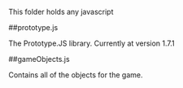 This folder holds any javascript

##prototype.js

The Prototype.JS library. Currently at version 1.7.1

##gameObjects.js

Contains all of the objects for the game.
